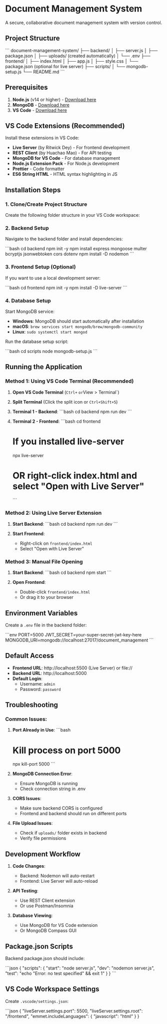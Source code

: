 # Document Management System

A secure, collaborative document management system with version control.

## Project Structure

\`\`\`
document-management-system/
├── backend/
│   ├── server.js
│   ├── package.json
│   ├── uploads/ (created automatically)
│   └── .env
├── frontend/
│   ├── index.html
│   ├── app.js
│   ├── style.css
│   └── package.json (optional for live server)
├── scripts/
│   └── mongodb-setup.js
└── README.md
\`\`\`

## Prerequisites

1. **Node.js** (v14 or higher) - [Download here](https://nodejs.org/)
2. **MongoDB** - [Download here](https://www.mongodb.com/try/download/community)
3. **VS Code** - [Download here](https://code.visualstudio.com/)

## VS Code Extensions (Recommended)

Install these extensions in VS Code:
- **Live Server** (by Ritwick Dey) - For frontend development
- **REST Client** (by Huachao Mao) - For API testing
- **MongoDB for VS Code** - For database management
- **Node.js Extension Pack** - For Node.js development
- **Prettier** - Code formatter
- **ES6 String HTML** - HTML syntax highlighting in JS

## Installation Steps

### 1. Clone/Create Project Structure

Create the following folder structure in your VS Code workspace:

### 2. Backend Setup

Navigate to the backend folder and install dependencies:

\`\`\`bash
cd backend
npm init -y
npm install express mongoose multer bcryptjs jsonwebtoken cors dotenv
npm install -D nodemon
\`\`\`

### 3. Frontend Setup (Optional)

If you want to use a local development server:

\`\`\`bash
cd frontend
npm init -y
npm install -D live-server
\`\`\`

### 4. Database Setup

Start MongoDB service:
- **Windows**: MongoDB should start automatically after installation
- **macOS**: `brew services start mongodb/brew/mongodb-community`
- **Linux**: `sudo systemctl start mongod`

Run the database setup script:

\`\`\`bash
cd scripts
node mongodb-setup.js
\`\`\`

## Running the Application

### Method 1: Using VS Code Terminal (Recommended)

1. **Open VS Code Terminal** (`Ctrl+` ` or `View > Terminal`)

2. **Split Terminal** (Click the split icon or `Ctrl+Shift+5`)

3. **Terminal 1 - Backend**:
   \`\`\`bash
   cd backend
   npm run dev
   \`\`\`

4. **Terminal 2 - Frontend**:
   \`\`\`bash
   cd frontend
   # If you installed live-server
   npx live-server
   # OR right-click index.html and select "Open with Live Server"
   \`\`\`

### Method 2: Using Live Server Extension

1. **Start Backend**:
   \`\`\`bash
   cd backend
   npm run dev
   \`\`\`

2. **Start Frontend**:
   - Right-click on `frontend/index.html`
   - Select "Open with Live Server"

### Method 3: Manual File Opening

1. **Start Backend**:
   \`\`\`bash
   cd backend
   npm start
   \`\`\`

2. **Open Frontend**:
   - Double-click `frontend/index.html`
   - Or drag it to your browser

## Environment Variables

Create a `.env` file in the backend folder:

\`\`\`env
PORT=5000
JWT_SECRET=your-super-secret-jwt-key-here
MONGODB_URI=mongodb://localhost:27017/document_management
\`\`\`

## Default Access

- **Frontend URL**: http://localhost:5500 (Live Server) or file://
- **Backend URL**: http://localhost:5000
- **Default Login**: 
  - Username: `admin`
  - Password: `password`

## Troubleshooting

### Common Issues:

1. **Port Already in Use**:
   \`\`\`bash
   # Kill process on port 5000
   npx kill-port 5000
   \`\`\`

2. **MongoDB Connection Error**:
   - Ensure MongoDB is running
   - Check connection string in .env

3. **CORS Issues**:
   - Make sure backend CORS is configured
   - Frontend and backend should run on different ports

4. **File Upload Issues**:
   - Check if `uploads/` folder exists in backend
   - Verify file permissions

## Development Workflow

1. **Code Changes**:
   - Backend: Nodemon will auto-restart
   - Frontend: Live Server will auto-reload

2. **API Testing**:
   - Use REST Client extension
   - Or use Postman/Insomnia

3. **Database Viewing**:
   - Use MongoDB for VS Code extension
   - Or MongoDB Compass GUI

## Package.json Scripts

Backend package.json should include:

\`\`\`json
{
  "scripts": {
    "start": "node server.js",
    "dev": "nodemon server.js",
    "test": "echo \"Error: no test specified\" && exit 1"
  }
}
\`\`\`

## VS Code Workspace Settings

Create `.vscode/settings.json`:

\`\`\`json
{
  "liveServer.settings.port": 5500,
  "liveServer.settings.root": "/frontend",
  "emmet.includeLanguages": {
    "javascript": "html"
  }
}

